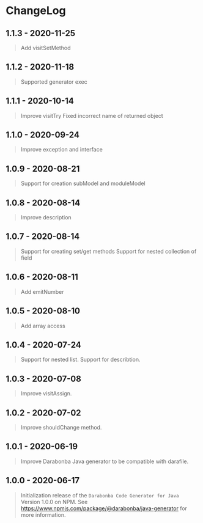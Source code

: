 # ChangeLog

## 1.1.3 - 2020-11-25

> Add visitSetMethod

## 1.1.2 - 2020-11-18

> Supported generator exec

## 1.1.1 - 2020-10-14

> Improve visitTry
> Fixed incorrect name of returned object

## 1.1.0 - 2020-09-24

> Improve exception and interface

## 1.0.9 - 2020-08-21

> Support for creation subModel and moduleModel

## 1.0.8 - 2020-08-14

> Improve description

## 1.0.7 - 2020-08-14

> Support for creating set/get methods
> Support for nested collection of field

## 1.0.6 - 2020-08-11

> Add emitNumber

## 1.0.5 - 2020-08-10

> Add array access

## 1.0.4 - 2020-07-24

> Support for nested list.
> Support for describtion.

## 1.0.3 - 2020-07-08

> Improve visitAssign.

## 1.0.2 - 2020-07-02

> Improve shouldChange method.

## 1.0.1 - 2020-06-19

> Improve Darabonba Java generator to be compatible with darafile.

## 1.0.0 - 2020-06-17

> Initialization release of the `Darabonba Code Generator for Java` Version 1.0.0 on NPM.
> See <https://www.npmjs.com/package/@darabonba/java-generator> for more information.